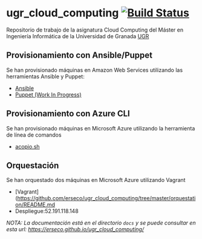 # ugr_cloud_computing [![Build Status](https://travis-ci.org/erseco/ugr_cloud_computing.svg?branch=master)](https://travis-ci.org/erseco/ugr_cloud_computing)

Repositorio de trabajo de la asignatura Cloud Computing del Máster en Ingeniería Informática de la Universidad de Granada [UGR](https://www.ugr.es)


## Provisionamiento con Ansible/Puppet

Se han provisionado máquinas en Amazon Web Services utilizando las herramientas Ansible y Puppet:

 - [Ansible](https://github.com/erseco/ugr_cloud_computing/tree/master/provision/ansible/README.md)
 - [Puppet (Work In Progress)](https://github.com/erseco/ugr_cloud_computing/tree/master/provision/puppet/README.md)


## Provisionamiento con Azure CLI

Se han provisionado máquinas en Microsoft Azure utilizando la herramienta de línea de comandos

- [acopio.sh](https://github.com/erseco/ugr_cloud_computing/tree/master/acopio.sh)


## Orquestación

Se han orquestado dos máquinas en Microsoft Azure utilizando Vagrant

- [Vagrant](https://github.com/erseco/ugr_cloud_computing/tree/master/orquestation/README.md
- Despliegue:52.191.118.148

*NOTA: La documentación está en el directorio `docs` y se puede consultar en esta url: https://erseco.github.io/ugr_cloud_computing/*
